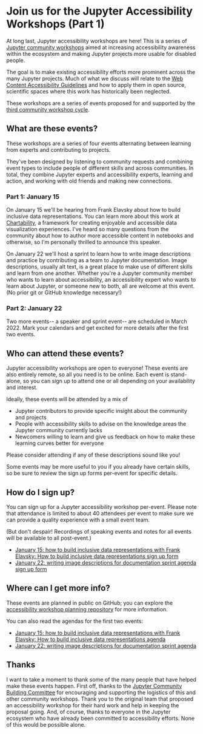 # Join us for the Jupyter Accessibility Workshops (Part 1)

At long last, Jupyter accessibility workshops are here! This is a series of [Jupyter community workshops](https://blog.jupyter.org/jupyter-community-workshops-cbd34ac82549) aimed at increasing accessibility awareness within the ecosystem and making Jupyter projects more usable for disabled people.

The goal is to make existing accessibility efforts more prominent across the many Jupyter projects. Much of what we discuss will relate to the [Web Content Accessibility Guidelines](https://en.wikipedia.org/wiki/Web_Content_Accessibility_Guidelines) and how to apply them in open source, scientific spaces where this work has historically been neglected.

These workshops are a series of events proposed for and supported by the [third community workshop cycle](https://blog.jupyter.org/jupyter-community-workshops-call-for-proposals-for-jan-aug-2020-710f687e30f4).

## What are these events?

These workshops are a series of four events alternating between learning from experts and contributing to projects.

They've been designed by listening to community requests and combining event types to include people of different skills and across communities. In total, they combine Jupyter experts and accessibility experts, learning and action, and working with old friends and making new connections.

### Part 1: January 15

On January 15 we'll be hearing from Frank Elavsky about how to build inclusive data representations. You can learn more about this work at [Chartability](https://chartability.fizz.studio/), a framework for creating enjoyable and accessible data visualization experiences. I've heard so many questions from the community about how to author more accessible content in notebooks and otherwise, so I'm personally thrilled to announce this speaker.

On January 22 we'll host a sprint to learn how to write image descriptions and practice by contributing as a team to Jupyter documentation. Image descriptions, usually alt text, is a great place to make use of different skills and learn from one another. Whether you're a Jupyter community member who wants to learn about accessibility, an accessibility expert who wants to learn about Jupyter, or someone new to both, all are welcome at this event. (No prior git or GitHub knowledge necessary!)

### Part 2: January 22

Two more events-- a speaker and sprint event-- are scheduled in March 2022. Mark your calendars and get excited for more details after the first two events.

## Who can attend these events?

Jupyter accessibility workshops are open to everyone! These events are also entirely remote, so all you need is to be online. Each event is stand-alone, so you can sign up to attend one or all depending on your availability and interest.

Ideally, these events will be attended by a mix of 
- Jupyter contributors to provide specific insight about the community and projects
- People with accessibility skills to advise on the knowledge areas the Jupyter community currently lacks
- Newcomers willing to learn and give us feedback on how to make these learning curves better for everyone

Please consider attending if any of these descriptions sound like you!

Some events may be more useful to you if you already have certain skills, so be sure to review the sign up forms per-event for specific details.

## How do I sign up?

You can sign up for a Jupyter accessibility workshop per-event. Please note that attendance is limited to about 40 attendees per event to make sure we can provide a quality experience with a small event team.

(But don't despair! Recordings of speaking events and notes for all events will be available to all post-event.)

- [January 15: how to build inclusive data representations with Frank Elavsky: How to build inclusive data representations sign up form]()
- [January 22: writing image descriptions for documentation sprint agenda sign up form]()

## Where can I get more info?

These events are planned in public on GitHub; you can explore the [accessibility workshop planning repository](https://github.com/Quansight-Labs/jupyter-accessibility-workshops/) for more information. 

You can also read the agendas for the first two events:
- [January 15: how to build inclusive data representations with Frank Elavsky: How to build inclusive data representations agenda]()
- [January 22: writing image descriptions for documentation sprint agenda]()

## Thanks

I want to take a moment to thank some of the many people that have helped make these events happen. First off, thanks to the [Jupyter Community Building Committee](https://jupyter.org/governance/communitybuildingcommittee.html) for encouraging and supporting the logistics of this and other community workshops. Thank you to the original team that proposed an accessibility workshop for their hard work and help in keeping the proposal going. And, of course, thanks to everyone in the Jupyter ecosystem who have already been committed to accessibility efforts. None of this would be possible alone.